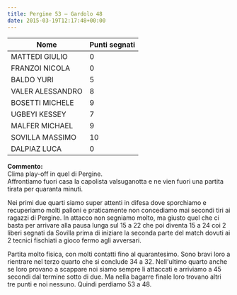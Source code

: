 ```yaml
---
title: Pergine 53 – Gardolo 48
date: 2015-03-19T12:17:48+00:00
---
```

| **Nome** | **Punti segnati** |
| -------- | ----------------- |
| MATTEDI GIULIO | 0 |
| FRANZOI NICOLA | 0 |
| BALDO YURI | 5 |
| VALER ALESSANDRO | 8 |
| BOSETTI MICHELE | 9 |
| UGBEYI KESSEY | 7 |
| MALFER MICHAEL | 9 |
| SOVILLA MASSIMO | 10 |
| DALPIAZ LUCA | 0 |

**Commento:**  
Clima play-off in quel di Pergine.  
Affrontiamo fuori casa la capolista valsuganotta e ne vien fuori una partita tirata per quaranta minuti.

Nei primi due quarti siamo super attenti in difesa dove sporchiamo e recuperiamo molti palloni e praticamente non concediamo mai secondi tiri ai ragazzi di Pergine. In attacco non segniamo molto, ma giusto quel che ci basta per arrivare alla pausa lunga sul 15 a 22 che poi diventa 15 a 24 coi 2 liberi segnati da Sovilla prima di iniziare la seconda parte del match dovuti ai 2 tecnici fischiati a gioco fermo agli avversari.

Partita molto fisica, con molti contatti fino al quarantesimo. Sono bravi loro a rientrare nel terzo quarto che si conclude 34 a 32. Nell'ultimo quarto anche se loro provano a scappare noi siamo sempre li attaccati e arriviamo a 45 secondi dal termine sotto di due. Ma nella bagarre finale loro trovano altri tre punti e noi nessuno. Quindi perdiamo 53 a 48.
